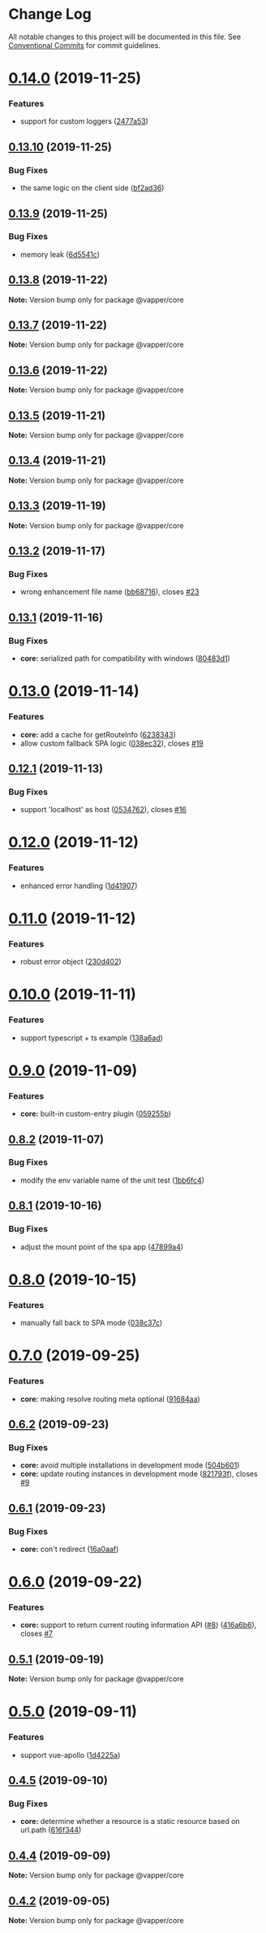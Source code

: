 # Change Log

All notable changes to this project will be documented in this file.
See [Conventional Commits](https://conventionalcommits.org) for commit guidelines.

# [0.14.0](https://github.com/vapperjs/vapper/compare/@vapper/core@0.13.10...@vapper/core@0.14.0) (2019-11-25)


### Features

* support for custom loggers ([2477a53](https://github.com/vapperjs/vapper/commit/2477a53))





## [0.13.10](https://github.com/vapperjs/vapper/compare/@vapper/core@0.13.9...@vapper/core@0.13.10) (2019-11-25)


### Bug Fixes

* the same logic on the client side ([bf2ad36](https://github.com/vapperjs/vapper/commit/bf2ad36))





## [0.13.9](https://github.com/vapperjs/vapper/compare/@vapper/core@0.13.8...@vapper/core@0.13.9) (2019-11-25)


### Bug Fixes

* memory leak ([6d5541c](https://github.com/vapperjs/vapper/commit/6d5541c))





## [0.13.8](https://github.com/vapperjs/vapper/compare/@vapper/core@0.13.7...@vapper/core@0.13.8) (2019-11-22)

**Note:** Version bump only for package @vapper/core





## [0.13.7](https://github.com/vapperjs/vapper/compare/@vapper/core@0.13.6...@vapper/core@0.13.7) (2019-11-22)

**Note:** Version bump only for package @vapper/core





## [0.13.6](https://github.com/vapperjs/vapper/compare/@vapper/core@0.13.5...@vapper/core@0.13.6) (2019-11-22)

**Note:** Version bump only for package @vapper/core





## [0.13.5](https://github.com/vapperjs/vapper/compare/@vapper/core@0.13.4...@vapper/core@0.13.5) (2019-11-21)

**Note:** Version bump only for package @vapper/core





## [0.13.4](https://github.com/vapperjs/vapper/compare/@vapper/core@0.13.3...@vapper/core@0.13.4) (2019-11-21)

**Note:** Version bump only for package @vapper/core





## [0.13.3](https://github.com/vapperjs/vapper/compare/@vapper/core@0.13.2...@vapper/core@0.13.3) (2019-11-19)

**Note:** Version bump only for package @vapper/core





## [0.13.2](https://github.com/vapperjs/vapper/compare/@vapper/core@0.13.1...@vapper/core@0.13.2) (2019-11-17)


### Bug Fixes

* wrong enhancement file name ([bb68716](https://github.com/vapperjs/vapper/commit/bb68716)), closes [#23](https://github.com/vapperjs/vapper/issues/23)





## [0.13.1](https://github.com/vapperjs/vapper/compare/@vapper/core@0.13.0...@vapper/core@0.13.1) (2019-11-16)


### Bug Fixes

* **core:** serialized path for compatibility with windows ([80483d1](https://github.com/vapperjs/vapper/commit/80483d1))





# [0.13.0](https://github.com/vapperjs/vapper/compare/@vapper/core@0.12.1...@vapper/core@0.13.0) (2019-11-14)


### Features

* **core:** add a cache for getRouteInfo ([6238343](https://github.com/vapperjs/vapper/commit/6238343))
* allow custom fallback SPA logic ([038ec32](https://github.com/vapperjs/vapper/commit/038ec32)), closes [#19](https://github.com/vapperjs/vapper/issues/19)





## [0.12.1](https://github.com/vapperjs/vapper/compare/@vapper/core@0.12.0...@vapper/core@0.12.1) (2019-11-13)


### Bug Fixes

* support 'localhost' as host ([0534762](https://github.com/vapperjs/vapper/commit/0534762)), closes [#16](https://github.com/vapperjs/vapper/issues/16)





# [0.12.0](https://github.com/vapperjs/vapper/compare/@vapper/core@0.11.0...@vapper/core@0.12.0) (2019-11-12)


### Features

* enhanced error handling ([1d41907](https://github.com/vapperjs/vapper/commit/1d41907))





# [0.11.0](https://github.com/vapperjs/vapper/compare/@vapper/core@0.10.0...@vapper/core@0.11.0) (2019-11-12)


### Features

* robust error object ([230d402](https://github.com/vapperjs/vapper/commit/230d402))





# [0.10.0](https://github.com/vapperjs/vapper/compare/@vapper/core@0.9.0...@vapper/core@0.10.0) (2019-11-11)


### Features

* support typescript + ts example ([138a6ad](https://github.com/vapperjs/vapper/commit/138a6ad))





# [0.9.0](https://github.com/vapperjs/vapper/compare/@vapper/core@0.8.2...@vapper/core@0.9.0) (2019-11-09)


### Features

* **core:** built-in custom-entry plugin ([059255b](https://github.com/vapperjs/vapper/commit/059255b))





## [0.8.2](https://github.com/vapperjs/vapper/compare/@vapper/core@0.8.1...@vapper/core@0.8.2) (2019-11-07)


### Bug Fixes

* modify the env variable name of the unit test ([1bb6fc4](https://github.com/vapperjs/vapper/commit/1bb6fc4))





## [0.8.1](https://github.com/vapperjs/vapper/compare/@vapper/core@0.8.0...@vapper/core@0.8.1) (2019-10-16)


### Bug Fixes

* adjust the mount point of the spa app ([47899a4](https://github.com/vapperjs/vapper/commit/47899a4))





# [0.8.0](https://github.com/vapperjs/vapper/compare/@vapper/core@0.7.0...@vapper/core@0.8.0) (2019-10-15)


### Features

* manually fall back to SPA mode ([038c37c](https://github.com/vapperjs/vapper/commit/038c37c))





# [0.7.0](https://github.com/vapperjs/vapper/compare/@vapper/core@0.6.2...@vapper/core@0.7.0) (2019-09-25)


### Features

* **core:** making resolve routing meta optional ([91684aa](https://github.com/vapperjs/vapper/commit/91684aa))





## [0.6.2](https://github.com/vapperjs/vapper/compare/@vapper/core@0.6.1...@vapper/core@0.6.2) (2019-09-23)


### Bug Fixes

* **core:** avoid multiple installations in development mode ([504b601](https://github.com/vapperjs/vapper/commit/504b601))
* **core:** update routing instances in development mode ([821793f](https://github.com/vapperjs/vapper/commit/821793f)), closes [#9](https://github.com/vapperjs/vapper/issues/9)





## [0.6.1](https://github.com/vapperjs/vapper/compare/@vapper/core@0.6.0...@vapper/core@0.6.1) (2019-09-23)


### Bug Fixes

* **core:** con't redirect ([16a0aaf](https://github.com/vapperjs/vapper/commit/16a0aaf))





# [0.6.0](https://github.com/vapperjs/vapper/compare/@vapper/core@0.5.1...@vapper/core@0.6.0) (2019-09-22)


### Features

* **core:** support to return current routing information API ([#8](https://github.com/vapperjs/vapper/issues/8)) ([416a6b6](https://github.com/vapperjs/vapper/commit/416a6b6)), closes [#7](https://github.com/vapperjs/vapper/issues/7)





## [0.5.1](https://github.com/vapperjs/vapper/compare/@vapper/core@0.5.0...@vapper/core@0.5.1) (2019-09-19)

**Note:** Version bump only for package @vapper/core





# [0.5.0](https://github.com/vapperjs/vapper/compare/@vapper/core@0.4.5...@vapper/core@0.5.0) (2019-09-11)


### Features

* support vue-apollo ([1d4225a](https://github.com/vapperjs/vapper/commit/1d4225a))





## [0.4.5](https://github.com/vapperjs/vapper/compare/@vapper/core@0.4.4...@vapper/core@0.4.5) (2019-09-10)


### Bug Fixes

* **core:** determine whether a resource is a static resource based on url.path ([616f344](https://github.com/vapperjs/vapper/commit/616f344))





## [0.4.4](https://github.com/vapperjs/vapper/compare/@vapper/core@0.4.3...@vapper/core@0.4.4) (2019-09-09)

**Note:** Version bump only for package @vapper/core





## [0.4.2](https://github.com/vapperjs/vapper/compare/@vapper/core@0.4.1...@vapper/core@0.4.2) (2019-09-05)

**Note:** Version bump only for package @vapper/core
